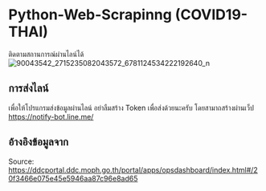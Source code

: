 # Python-Web-Scrapinng (COVID19-THAI)
ติดตามสถานการณ์ผ่านไลน์ได้
![90043542_2715235082043572_6781124534222192640_n](https://user-images.githubusercontent.com/9077501/77223877-06ff9880-6b93-11ea-8028-331d22d18b0e.jpg)


## การส่งไลน์
เพื่อให้โปรแกรมส่งข้อมูลผ่านไลน์ อย่าลืมสร้าง Token เพื่อส่งด้วยนะครับ
โดยสามาถสร้างผ่านเว็ป https://notify-bot.line.me/

## อ้างอิงข้อมูลจาก
Source: https://ddcportal.ddc.moph.go.th/portal/apps/opsdashboard/index.html#/20f3466e075e45e5946aa87c96e8ad65
